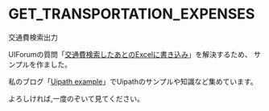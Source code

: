 # GET_TRANSPORTATION_EXPENSES
交通費検索出力

UIForumの質問「[交通費検索したあとのExcelに書き込み](https://forum.uipath.com/t/excel/134152)」を解決するため、
サンプルを作ました。

私のブログ「[Uipath example](https://www.uipath-example.com/)」でUipathのサンプルや知識など集めています。

よろしければ,一度のぞいて見てください。
